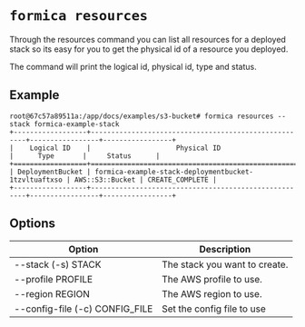 # `formica resources`

Through the resources command you can list all resources for a deployed stack so its easy for you to get the physical id of a resource you deployed.

The command will print the logical id, physical id, type and status.

## Example

```
root@67c57a89511a:/app/docs/examples/s3-bucket# formica resources --stack formica-example-stack
+------------------+------------------------------------------------------+-----------------+-----------------+
|    Logical ID    |                     Physical ID                      |      Type       |     Status      |
+==================+======================================================+=================+=================+
| DeploymentBucket | formica-example-stack-deploymentbucket-1tzvltuaftxso | AWS::S3::Bucket | CREATE_COMPLETE |
+------------------+------------------------------------------------------+-----------------+-----------------+
```

## Options

| Option                                             | Description  |
| -------------------------------------------------- | ------------ |
| --stack (-s) STACK                                 | The stack you want to create. |
| --profile PROFILE                                  | The AWS profile to use. |
| --region REGION                                    | The AWS region to use. |
| --config-file (-c) CONFIG_FILE                     | Set the config file to use |